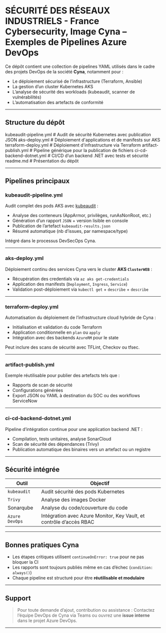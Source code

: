 # SÉCURITÉ DES RÉSEAUX INDUSTRIELS - France Cybersecurity, Image Cyna – Exemples de Pipelines Azure DevOps

Ce dépôt contient une collection de pipelines YAML utilisés dans le cadre des projets DevOps de la société **Cyna**, notamment pour :

- Le déploiement sécurisé de l’infrastructure (Terraform, Ansible)
- La gestion d’un cluster Kubernetes AKS
- L’analyse de sécurité des workloads (kubeaudit, scanner de vulnérabilités)
- L’automatisation des artefacts de conformité

---

## Structure du dépôt


kubeaudit-pipeline.yml # Audit de sécurité Kubernetes avec publication JSON
aks-deploy.yml # Déploiement d'applications et de manifests sur AKS
terraform-deploy.yml # Déploiement d'infrastructure via Terraform
artifact-publish.yml # Pipeline générique pour la publication de fichiers
ci-cd-backend-dotnet.yml # CI/CD d’un backend .NET avec tests et sécurité
readme.md # Présentation du dépôt


---

## Pipelines principaux

### kubeaudit-pipeline.yml
Audit complet des pods AKS avec [kubeaudit](https://github.com/Shopify/kubeaudit) :

- Analyse des conteneurs (AppArmor, privilèges, runAsNonRoot, etc.)
- Génération d’un rapport `JSON` + version lisible en console
- Publication de l’artefact `kubeaudit-results.json`
- Résumé automatique (nb d’issues, par namespace/type)

Intégré dans le processus DevSecOps Cyna.

---

### aks-deploy.yml
Déploiement continu des services Cyna vers le cluster **AKS `ClusterWEB`** :

- Récupération des credentials via `az aks get-credentials`
- Application des manifests (`Deployment`, `Ingress`, `Service`)
- Validation post-déploiement via `kubectl get` + `describe` + `describe`

---

### terraform-deploy.yml
Automatisation du déploiement de l’infrastructure cloud hybride de Cyna :

- Initialisation et validation du code Terraform
- Application conditionnelle en `plan` ou `apply`
- Intégration avec des backends `AzureRM` pour le state

Peut inclure des scans de sécurité avec TFLint, Checkov ou tfsec.

---

### artifact-publish.yml
Exemple réutilisable pour publier des artefacts tels que :

- Rapports de scan de sécurité
- Configurations générées
- Export JSON ou YAML à destination du SOC ou des workflows ServiceNow

---

### ci-cd-backend-dotnet.yml
Pipeline d’intégration continue pour une application backend .NET :

- Compilation, tests unitaires, analyse SonarCloud
- Scan de sécurité des dépendances (Trivy)
- Publication automatique des binaires vers un artefact ou un registre

---

## Sécurité intégrée

| Outil | Objectif |
|-------|----------|
| `kubeaudit` | Audit sécurité des pods Kubernetes |
| `Trivy`     | Analyse des images Docker |
|  Sonarqube  | Analyse du code/couverture du code |
| `Azure DevOps` | Intégration avec Azure Monitor, Key Vault, et contrôle d’accès RBAC |

---

## Bonnes pratiques Cyna

- Les étapes critiques utilisent `continueOnError: true` pour ne pas bloquer la CI
- Les rapports sont toujours publiés même en cas d’échec (`condition: always()`)
- Chaque pipeline est structuré pour être **réutilisable et modulaire**

---

## Support

> Pour toute demande d’ajout, contribution ou assistance :
> Contactez l’équipe DevOps de Cyna via Teams ou ouvrez une **issue interne** dans le projet Azure DevOps.

---

